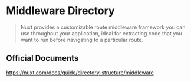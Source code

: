 # Middleware Directory

> Nuxt provides a customizable route middleware framework you can use throughout your application, ideal for extracting code that you want to run before navigating to a particular route.

## Official Documents

https://nuxt.com/docs/guide/directory-structure/middleware
